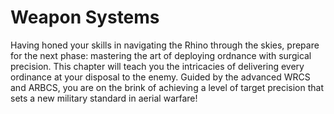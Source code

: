 # Weapon Systems

Having honed your skills in navigating the Rhino through the skies, prepare for the next phase:
mastering the art of deploying ordnance with surgical precision. This chapter will teach you the
intricacies of delivering every ordinance at your disposal to the enemy. Guided by the advanced WRCS
and ARBCS, you are on the brink of achieving a level of target precision that sets a new military
standard in aerial warfare!
